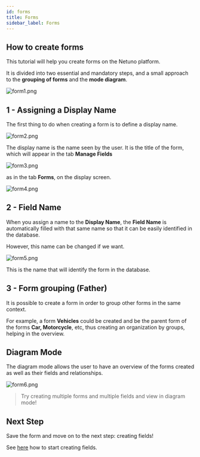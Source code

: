 ```yaml
---
id: forms
title: Forms
sidebar_label: Forms
---
```


## How to create forms

This tutorial will help you create forms on the Netuno platform.

It is divided into two essential and mandatory steps, and a small approach to the **grouping of forms** and the **mode diagram**.

![form1.png](assets/form1.png)

## 1 - Assigning a Display Name

The first thing to do when creating a form is to define a display name.

![form2.png](assets/form2.png)

The display name is the name seen by the user. It is the title of the form, which will appear in the tab **Manage Fields**

![form3.png](assets/form3.png)

as in the tab **Forms**, on the display screen.

![form4.png](assets/form4.png)

## 2 - Field Name

When you assign a name to the **Display Name**, the **Field Name** is automatically filled with that same name so that it can be easily identified in the database.

However, this name can be changed if we want.

![form5.png](assets/form5.png)

This is the name that will identify the form in the database.

## 3 - Form grouping (Father)

It is possible to create a form in order to group other forms in the same context.

For example, a form **Vehicles** could be created and be the parent form of the forms **Car, Motorcycle**, etc, thus creating an organization by groups, helping in the overview.

## Diagram Mode

The diagram mode allows the user to have an overview of the forms created as well as their fields and relationships.

![form6.png](assets/form6.png)

> Try creating multiple forms and multiple fields and view in diagram mode!

## Next Step

Save the form and move on to the next step: creating fields!

See [here](fields.md) how to start creating fields.
